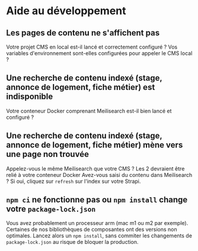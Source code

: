 # Aide au développement


## Les pages de contenu ne s'affichent pas
Votre projet CMS en local est-il lancé et correctement configuré ?
Vos variables d'environnement sont-elles configurées pour appeler le CMS local ?

## Une recherche de contenu indexé (stage, annonce de logement, fiche métier) est indisponible
Votre conteneur Docker comprenant Meilisearch est-il bien lancé et configuré ?

## Une recherche de contenu indexé (stage, annonce de logement, fiche métier) mène vers une page non trouvée
Appelez-vous le même Meilisearch que votre CMS ? Les 2 devraient être relié à votre conteneur Docker
Avez-vous saisi du contenu dans Meilisearch ?
Si oui, cliquez sur `refresh` sur l'index sur votre Strapi.

## `npm ci` ne fonctionne pas ou `npm install` change votre `package-lock.json`
Vous avez probablement un processeur arm (mac m1 ou m2 par exemple).
Certaines de nos bibliothèques de composantes ont des versions non optimales.
Lancez alors un `npm install`, sans commiter les changements de `package-lock.json` au risque de bloquer la production.
